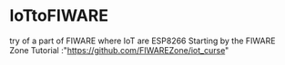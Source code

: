 # IoTtoFIWARE
try of a part of FIWARE where IoT are ESP8266 
Starting by the FIWARE Zone Tutorial :"https://github.com/FIWAREZone/iot_curse"
